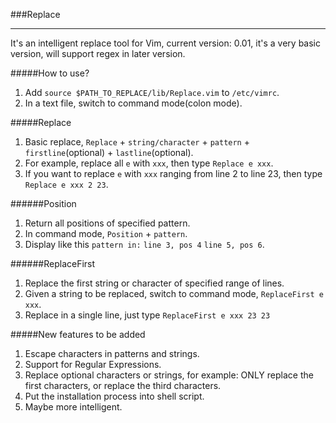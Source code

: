 ###Replace

---

It's an intelligent replace tool for Vim, current version: 0.01, it's a very basic version, will support regex in later version.

#####How to use?
1. Add `source $PATH_TO_REPLACE/lib/Replace.vim` to `/etc/vimrc`.
2. In a text file, switch to command mode(colon mode).

#####Replace
1. Basic replace, `Replace` + `string/character` + `pattern` + `firstline`(optional) + `lastline`(optional).
2. For example, replace all `e` with `xxx`, then type `Replace e xxx`.
3. If you want to replace `e` with `xxx` ranging from line 2 to line 23, then type `Replace e xxx 2 23`.

######Position
1. Return all positions of specified pattern.
2. In command mode, `Position` + `pattern`.
3. Display like this `pattern in:`
`line 3, pos 4`
`line 5, pos 6`.

######ReplaceFirst
1. Replace the first string or character of specified range of lines.
2. Given a string to be replaced, switch to command mode, `ReplaceFirst e xxx`.
3. Replace in a single line, just type `ReplaceFirst e xxx 23 23`

#####New features to be added
1. Escape characters in patterns and strings.
2. Support for Regular Expressions.
3. Replace optional characters or strings, for example: ONLY replace the first characters, or replace the third characters.
4. Put the installation process into shell script.
5. Maybe more intelligent.
